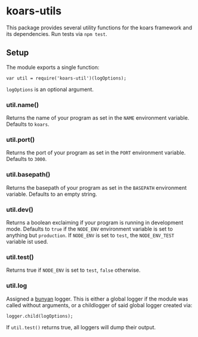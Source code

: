 koars-utils
===========

This package provides several utility functions for the koars framework and its dependencies.
Run tests via `npm test`.

Setup
-----
The module exports a single function:

	var util = require('koars-util')(logOptions);

`logOptions` is an optional argument.

### util.name()
Returns the name of your program as set in the `NAME` environment variable. Defaults to `koars`.

### util.port()
Returns the port of your program as set in the `PORT` environment variable. Defaults to `3000`.

### util.basepath()
Returns the basepath of your program as set in the `BASEPATH` environment variable. Defaults to an empty string.

### util.dev()
Returns a boolean exclaiming if your program is running in development mode. Defaults to `true` if the `NODE_ENV` environment variable is set to anything but `production`.
If `NODE_ENV` is set to `test`, the `NODE_ENV_TEST` variable ist used.

### util.test()
Returns true if `NODE_ENV` is set to `test`, `false` otherwise.

### util.log
Assigned a [bunyan](https://github.com/trentm/node-bunyan) logger. This is either a global logger if the module was called without arguments, or a childlogger of said global logger created via:

	logger.child(logOptions);

If `util.test()` returns true, all loggers will dump their output.